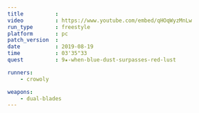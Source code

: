 ```yaml
---
title          :
video          : https://www.youtube.com/embed/qHOqWyzMnLw
run_type       : freestyle
platform       : pc
patch_version  : 
date           : 2019-08-19
time           : 03'35"33
quest          : 9★-when-blue-dust-surpasses-red-lust

runners:
    - crowoly

weapons:
    - dual-blades
---
```

